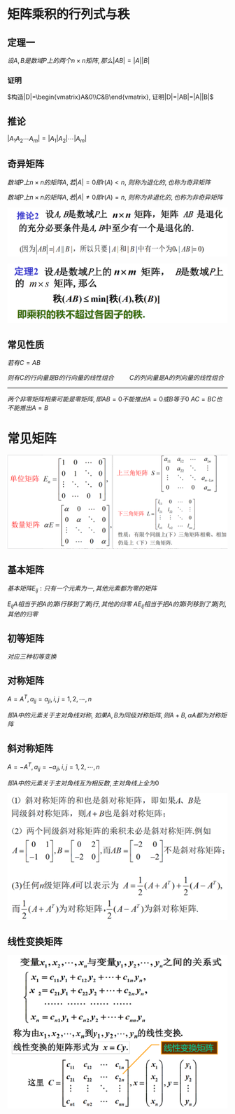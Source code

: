# 矩阵乘积的行列式与秩

## 定理一

$设A,B是数域P上的两个n\times n矩阵, 那么|AB|=|A||B|$

### 证明

$构造|D|=\begin{vmatrix}A&0\\C&B\end{vmatrix}, 证明|D|=|AB|=|A||B|$

## 推论

$|A_1A_2\cdots A_m|=|A_1|A_2|\cdots |A_m|$

## 奇异矩阵

$数域P上n\times n的矩阵A, 若|A|=0即r(A)<n,$
$则称为退化的, 也称为奇异矩阵$

$数域P上n\times n的矩阵A, 若|A|\neq0即r(A)=n,$
$则称为非退化的, 也称为非奇异矩阵$

![](./image/2020-12-09-08-39-34.png)

![](./image/2020-12-09-08-39-43.png)

## 常见性质

$若有C=AB$

$则有C的行向量是B的行向量的线性组合$
$\qquad C的列向量是A的列向量的线性组合$

---

$两个非零矩阵相乘可能是零矩阵, 即AB=0不能推出A=0或B等于0$
$AC=BC也不能推出A=B$

# 常见矩阵

![](./image/2020-12-09-09-08-27.png)

## 基本矩阵

$基本矩阵E_{ij}: 只有一个元素为一, 其他元素都为零的矩阵$

$E_{ij}A相当于把A的第i行移到了第j行, 其他的归零$
$AE_{ij}相当于把A的第i列移到了第j列, 其他的归零$

## 初等矩阵

$对应三种初等变换$

## 对称矩阵

$A=A^T, a_{ij}=a_{ji}, i,j=1,2,\cdots,n$

$即A中的元素关于主对角线对称,$
$如果A,B为同级对称矩阵, 则A+B,\alpha A都为对称矩阵$

## 斜对称矩阵

$A=-A^T, a_{ij}=-a_{ji}, i,j=1,2,\cdots,n$

$即A中的元素关于主对角线互为相反数, 主对角线上全为0$

![](./image/2020-12-09-09-24-41.png)

## 线性变换矩阵

![](./image/2020-12-09-09-35-17.png)

